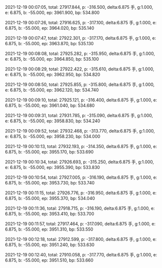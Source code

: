 2021-12-19 00:07:05, total: 27917.844, p: -316.500, delta:6.875 手, g:1.000, e: 6.875, b: -55.000, ep: 3961.900, bp: 534.800

2021-12-19 00:07:26, total: 27916.625, p: -317.100, delta:6.875 手, g:1.000, e: 6.875, b: -55.000, ep: 3964.020, bp: 535.140

2021-12-19 00:07:47, total: 27922.301, p: -317.170, delta:6.875 手, g:1.000, e: 6.875, b: -55.000, ep: 3963.870, bp: 535.130

2021-12-19 00:08:08, total: 27925.282, p: -315.950, delta:6.875 手, g:1.000, e: 6.875, b: -55.000, ep: 3964.850, bp: 535.100

2021-12-19 00:08:29, total: 27922.422, p: -315.610, delta:6.875 手, g:1.000, e: 6.875, b: -55.000, ep: 3962.950, bp: 534.820

2021-12-19 00:08:50, total: 27925.855, p: -315.800, delta:6.875 手, g:1.000, e: 6.875, b: -55.000, ep: 3962.120, bp: 534.740

2021-12-19 00:09:10, total: 27925.121, p: -316.400, delta:6.875 手, g:1.000, e: 6.875, b: -55.000, ep: 3961.040, bp: 534.680

2021-12-19 00:09:31, total: 27931.785, p: -315.090, delta:6.875 手, g:1.000, e: 6.875, b: -55.000, ep: 3958.830, bp: 534.240

2021-12-19 00:09:52, total: 27932.468, p: -313.770, delta:6.875 手, g:1.000, e: 6.875, b: -55.000, ep: 3958.230, bp: 534.000

2021-12-19 00:10:13, total: 27932.193, p: -314.350, delta:6.875 手, g:1.000, e: 6.875, b: -55.000, ep: 3955.170, bp: 533.690

2021-12-19 00:10:34, total: 27926.693, p: -315.250, delta:6.875 手, g:1.000, e: 6.875, b: -55.000, ep: 3955.390, bp: 533.830

2021-12-19 00:10:54, total: 27927.005, p: -316.190, delta:6.875 手, g:1.000, e: 6.875, b: -55.000, ep: 3953.730, bp: 533.740

2021-12-19 00:11:15, total: 27926.776, p: -316.950, delta:6.875 手, g:1.000, e: 6.875, b: -55.000, ep: 3955.370, bp: 534.040

2021-12-19 00:11:36, total: 27918.715, p: -316.190, delta:6.875 手, g:1.000, e: 6.875, b: -55.000, ep: 3953.410, bp: 533.700

2021-12-19 00:11:57, total: 27917.464, p: -317.090, delta:6.875 手, g:1.000, e: 6.875, b: -55.000, ep: 3951.310, bp: 533.550

2021-12-19 00:12:18, total: 27912.599, p: -317.800, delta:6.875 手, g:1.000, e: 6.875, b: -55.000, ep: 3951.240, bp: 533.630

2021-12-19 00:12:40, total: 27910.058, p: -317.770, delta:6.875 手, g:1.000, e: 6.875, b: -55.000, ep: 3951.510, bp: 533.660